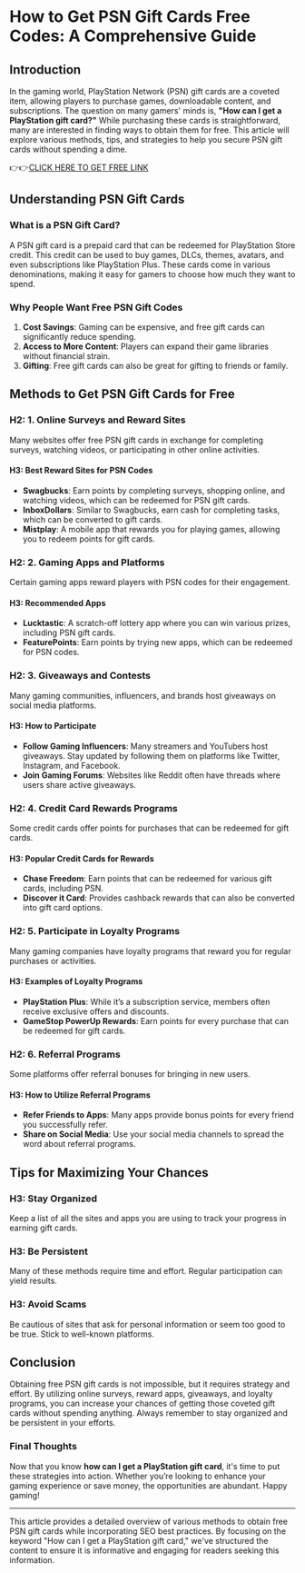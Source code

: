 # How to Get PSN Gift Cards Free Codes: A Comprehensive Guide

## Introduction

In the gaming world, PlayStation Network (PSN) gift cards are a coveted item, allowing players to purchase games, downloadable content, and subscriptions. The question on many gamers' minds is, **"How can I get a PlayStation gift card?"** While purchasing these cards is straightforward, many are interested in finding ways to obtain them for free. This article will explore various methods, tips, and strategies to help you secure PSN gift cards without spending a dime.

👉👉[CLICK HERE TO GET FREE LINK](https://todaylink.site/freegiftcard/)

## Understanding PSN Gift Cards

### What is a PSN Gift Card?

A PSN gift card is a prepaid card that can be redeemed for PlayStation Store credit. This credit can be used to buy games, DLCs, themes, avatars, and even subscriptions like PlayStation Plus. These cards come in various denominations, making it easy for gamers to choose how much they want to spend.

### Why People Want Free PSN Gift Codes

1. **Cost Savings**: Gaming can be expensive, and free gift cards can significantly reduce spending.
2. **Access to More Content**: Players can expand their game libraries without financial strain.
3. **Gifting**: Free gift cards can also be great for gifting to friends or family.

## Methods to Get PSN Gift Cards for Free

### H2: 1. Online Surveys and Reward Sites

Many websites offer free PSN gift cards in exchange for completing surveys, watching videos, or participating in other online activities.

#### H3: Best Reward Sites for PSN Codes

- **Swagbucks**: Earn points by completing surveys, shopping online, and watching videos, which can be redeemed for PSN gift cards.
- **InboxDollars**: Similar to Swagbucks, earn cash for completing tasks, which can be converted to gift cards.
- **Mistplay**: A mobile app that rewards you for playing games, allowing you to redeem points for gift cards.

### H2: 2. Gaming Apps and Platforms

Certain gaming apps reward players with PSN codes for their engagement.

#### H3: Recommended Apps

- **Lucktastic**: A scratch-off lottery app where you can win various prizes, including PSN gift cards.
- **FeaturePoints**: Earn points by trying new apps, which can be redeemed for PSN codes.

### H2: 3. Giveaways and Contests

Many gaming communities, influencers, and brands host giveaways on social media platforms.

#### H3: How to Participate

- **Follow Gaming Influencers**: Many streamers and YouTubers host giveaways. Stay updated by following them on platforms like Twitter, Instagram, and Facebook.
- **Join Gaming Forums**: Websites like Reddit often have threads where users share active giveaways.

### H2: 4. Credit Card Rewards Programs

Some credit cards offer points for purchases that can be redeemed for gift cards.

#### H3: Popular Credit Cards for Rewards

- **Chase Freedom**: Earn points that can be redeemed for various gift cards, including PSN.
- **Discover it Card**: Provides cashback rewards that can also be converted into gift card options.

### H2: 5. Participate in Loyalty Programs

Many gaming companies have loyalty programs that reward you for regular purchases or activities.

#### H3: Examples of Loyalty Programs

- **PlayStation Plus**: While it’s a subscription service, members often receive exclusive offers and discounts.
- **GameStop PowerUp Rewards**: Earn points for every purchase that can be redeemed for gift cards.

### H2: 6. Referral Programs

Some platforms offer referral bonuses for bringing in new users.

#### H3: How to Utilize Referral Programs

- **Refer Friends to Apps**: Many apps provide bonus points for every friend you successfully refer.
- **Share on Social Media**: Use your social media channels to spread the word about referral programs.

## Tips for Maximizing Your Chances

### H3: Stay Organized

Keep a list of all the sites and apps you are using to track your progress in earning gift cards.

### H3: Be Persistent

Many of these methods require time and effort. Regular participation can yield results.

### H3: Avoid Scams

Be cautious of sites that ask for personal information or seem too good to be true. Stick to well-known platforms.

## Conclusion

Obtaining free PSN gift cards is not impossible, but it requires strategy and effort. By utilizing online surveys, reward apps, giveaways, and loyalty programs, you can increase your chances of getting those coveted gift cards without spending anything. Always remember to stay organized and be persistent in your efforts.

### Final Thoughts

Now that you know **how can I get a PlayStation gift card**, it's time to put these strategies into action. Whether you’re looking to enhance your gaming experience or save money, the opportunities are abundant. Happy gaming!

---

This article provides a detailed overview of various methods to obtain free PSN gift cards while incorporating SEO best practices. By focusing on the keyword "How can I get a PlayStation gift card," we've structured the content to ensure it is informative and engaging for readers seeking this information.
